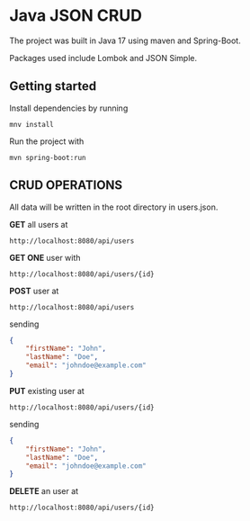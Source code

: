 # Java JSON CRUD

The project was built in Java 17 using maven and Spring-Boot.

Packages used include Lombok and JSON Simple.

## Getting started

Install dependencies by running 

```terminal
mnv install
```
Run the project with 
```terminal
mvn spring-boot:run
```
## CRUD OPERATIONS
All data will be written in the root directory in users.json.

**GET** all users at

```terminal
http://localhost:8080/api/users
```
**GET ONE** user with

```terminal
http://localhost:8080/api/users/{id}
```

**POST** user at

```terminal
http://localhost:8080/api/users
```
sending
```json
{
    "firstName": "John",
    "lastName": "Doe",
    "email": "johndoe@example.com"
}
```
**PUT** existing user at

```terminal
http://localhost:8080/api/users/{id}
```
sending
```json
{
    "firstName": "John",
    "lastName": "Doe",
    "email": "johndoe@example.com"
}
```
**DELETE** an user at
```terminal
http://localhost:8080/api/users/{id}
```